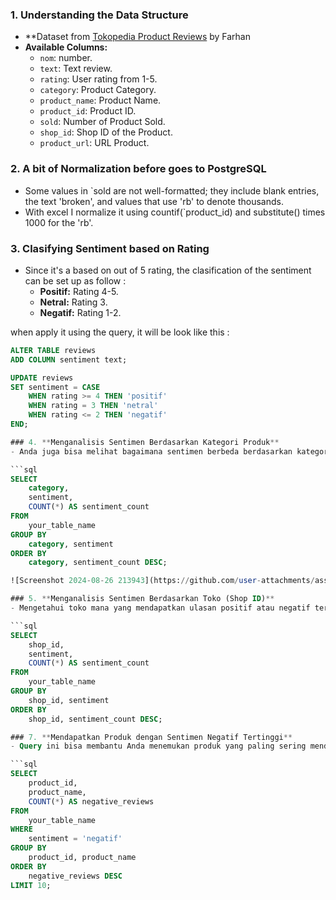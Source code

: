 ### 1. **Understanding the Data Structure**
   - **Dataset from [Tokopedia Product Reviews](https://www.kaggle.com/datasets/farhan999/tokopedia-product-reviews) by Farhan
   - **Available Columns:**
     - `nom`: number.
     - `text`: Text review.
     - `rating`: User rating from 1-5.
     - `category`: Product Category.
     - `product_name`: Product Name.
     - `product_id`: Product ID.
     - `sold`: Number of Product Sold.
     - `shop_id`: Shop ID of the Product.
     - `product_url`: URL Product.

### 2. **A bit of Normalization before goes to PostgreSQL**
   - Some values in `sold are not well-formatted; they include blank entries, the text 'broken', and values that use 'rb' to denote thousands.
   - With excel I normalize it using countif(`product_id) and substitute() times 1000 for the 'rb'.
     
### 3. **Clasifying Sentiment based on Rating**
   - Since it's a based on out of 5 rating, the clasification of the sentiment can be set up as follow :
     - **Positif:** Rating 4-5.
     - **Netral:** Rating 3.
     - **Negatif:** Rating 1-2.

   when apply it using the query, it will be look like this :

   ```sql
   ALTER TABLE reviews
   ADD COLUMN sentiment text;

   UPDATE reviews
   SET sentiment = CASE
       WHEN rating >= 4 THEN 'positif'
       WHEN rating = 3 THEN 'netral'
       WHEN rating <= 2 THEN 'negatif'
   END;

### 4. **Menganalisis Sentimen Berdasarkan Kategori Produk**
   - Anda juga bisa melihat bagaimana sentimen berbeda berdasarkan kategori produk.

   ```sql
   SELECT
       category,
       sentiment,
       COUNT(*) AS sentiment_count
   FROM
       your_table_name
   GROUP BY
       category, sentiment
   ORDER BY
       category, sentiment_count DESC;

![Screenshot 2024-08-26 213943](https://github.com/user-attachments/assets/e6edb6ad-c520-4618-85fb-945b69377aba)

### 5. **Menganalisis Sentimen Berdasarkan Toko (Shop ID)**
   - Mengetahui toko mana yang mendapatkan ulasan positif atau negatif terbanyak juga bisa memberikan insight penting.

   ```sql
   SELECT
       shop_id,
       sentiment,
       COUNT(*) AS sentiment_count
   FROM
       your_table_name
   GROUP BY
       shop_id, sentiment
   ORDER BY
       shop_id, sentiment_count DESC;

### 7. **Mendapatkan Produk dengan Sentimen Negatif Tertinggi**
   - Query ini bisa membantu Anda menemukan produk yang paling sering mendapatkan ulasan negatif.

   ```sql
   SELECT
       product_id,
       product_name,
       COUNT(*) AS negative_reviews
   FROM
       your_table_name
   WHERE
       sentiment = 'negatif'
   GROUP BY
       product_id, product_name
   ORDER BY
       negative_reviews DESC
   LIMIT 10;

   ```
